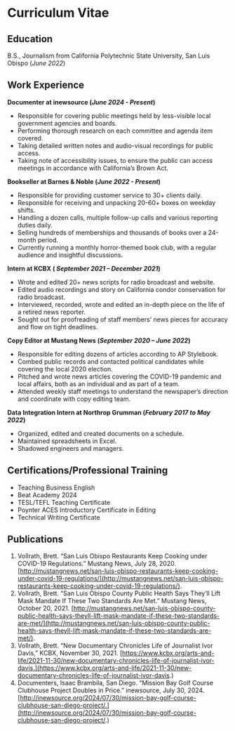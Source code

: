 # Curriculum Vitae

## Education			        		
B.S., Journalism from California Polytechnic State University, San Luis Obispo (_June 2022_)

## Work Experience
**Documenter at inewsource (_June 2024 - Present_)**
- Responsible for covering public meetings held by less-visible local government agencies and boards.
-	Performing thorough research on each committee and agenda item covered.
-	Taking detailed written notes and audio-visual recordings for public access.
-	Taking note of accessibility issues, to ensure the public can access meetings in accordance with California’s Brown Act.

**Bookseller at Barnes & Noble (_June 2022 - Present_)**
- Responsible for providing customer service to 30+ clients daily.
- Responsible for receiving and unpacking 20-60+ boxes on weekday shifts.
- Handling a dozen calls, multiple follow-up calls and various reporting duties daily.
-	Selling hundreds of memberships and thousands of books over a 24-month period.
-	Currently running a monthly horror-themed book club, with a regular audience and insightful discussions.

**Intern at KCBX ( _September 2021 – December 2021_)**
- Wrote and edited 20+ news scripts for radio broadcast and website.
-	Edited audio recordings and story on California condor conservation for radio broadcast.
-	Interviewed, recorded, wrote and edited an in-depth piece on the life of a retired news reporter.
-	Sought out for proofreading of staff members’ news pieces for accuracy and flow on tight deadlines.

**Copy Editor at Mustang News (_September 2020 – June 2022_)**
-	Responsible for editing dozens of articles according to AP Stylebook.
- Combed public records and contacted political candidates while covering the local 2020 election.
-	Pitched and wrote news articles covering the COVID-19 pandemic and local affairs, both as an individual and as part of a team.
-	Attended weekly staff meetings to understand the newspaper’s direction and coordinate with copy editing team.

**Data Integration Intern at Northrop Grumman (_February 2017 to May 2022_)**
- Organized, edited and created documents on a schedule.
-	Maintained spreadsheets in Excel.
-	Shadowed engineers and managers.

## Certifications/Professional Training
- Teaching Business English
- Beat Academy 2024
- TESL/TEFL Teaching Certificate 
- Poynter ACES Introductory Certificate in Editing
- Technical Writing Certificate

## Publications
1. Vollrath, Brett. “San Luis Obispo Restaurants Keep Cooking under COVID-19 Regulations.” Mustang News, July 28, 2020. [http://mustangnews.net/san-luis-obispo-restaurants-keep-cooking-under-covid-19-regulations/](http://mustangnews.net/san-luis-obispo-restaurants-keep-cooking-under-covid-19-regulations/).
2. Vollrath, Brett. “San Luis Obispo County Public Health Says They’ll Lift Mask Mandate If These Two Standards Are Met.” Mustang News, October 20, 2021. [http://mustangnews.net/san-luis-obispo-county-public-health-says-theyll-lift-mask-mandate-if-these-two-standards-are-met/](http://mustangnews.net/san-luis-obispo-county-public-health-says-theyll-lift-mask-mandate-if-these-two-standards-are-met/).
3. Vollrath, Brett. “New Documentary Chronicles Life of Journalist Ivor Davis,” KCBX, November 30, 2021. [https://www.kcbx.org/arts-and-life/2021-11-30/new-documentary-chronicles-life-of-journalist-ivor-davis.](https://www.kcbx.org/arts-and-life/2021-11-30/new-documentary-chronicles-life-of-journalist-ivor-davis.)
4. Documenters, Isaac Brambila, San Diego. “Mission Bay Golf Course Clubhouse Project Doubles in Price.” inewsource, July 30, 2024. [http://inewsource.org/2024/07/30/mission-bay-golf-course-clubhouse-san-diego-project/.](http://inewsource.org/2024/07/30/mission-bay-golf-course-clubhouse-san-diego-project/.)
